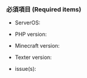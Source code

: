 ### 必須項目 (Required items)
<!--
もし提案などの場合は下の項目は無視して構いません。
If you propose a suggestion, you can ignore the items below.
-->
<!--
サーバー機のOSをご記入ください。例: Win10Home, CentOS6.2...
Please write here your machine OS. example: Win10Home, CentOS6.2 ...
-->
* ServerOS:

<!--
PHPのバージョンをご記入ください。例: php7.0.6 (64bit)
Please write your PHP-version. example: php7.0.9 (64bit)
-->
* PHP version:

<!--
お使いのマインクラフトのバージョンをご記入ください。例: MC:Win10Ed. v1.1.5
Please write the version of Minecraft you are using. example: MC:Win10Ed. v1.1.5
-->
* Minecraft version:

<!--
お使いのTexterのバージョンをご記入ください。 例: Texter v2.2.0
Please write the version of Texter you are using. Example: Texter v2.2.0
-->
* Texter version:

<!--
問題をできるだけ詳しく以下にご記入ください。
Please report the problem below in detail.
-->
* issue(s):

